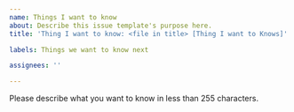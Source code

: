 ```yaml
---
name: Things I want to know
about: Describe this issue template's purpose here.
title: 'Thing I want to know: <file in title> [Thing I want to Knows]'

labels: Things we want to know next

assignees: ''

---
```


Please describe what you want to know in less than 255 characters.
